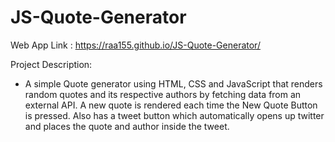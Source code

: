 # JS-Quote-Generator

Web App Link : https://raa155.github.io/JS-Quote-Generator/

Project Description:

- A simple Quote generator using HTML, CSS and JavaScript that renders random quotes and its respective authors by fetching data from an external API. A new quote is rendered each time the New Quote Button is pressed. Also has a tweet button which automatically opens up twitter and places the quote and author inside the tweet. 
